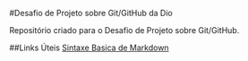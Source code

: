#Desafio de Projeto sobre Git/GitHub da Dio

Repositório criado para o Desafio de Projeto sobre Git/GitHub.


##Links Úteis
[Sintaxe Basica de Markdown](https://www.markdownguide.org/basic-syntax/)

